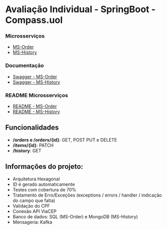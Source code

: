 # Avaliação Individual - SpringBoot - Compass.uol   

### Microsserviços  

- [MS-Order](https://github.com/theodoroferreira/avaliacao-individual/tree/main/ms-order)
- [MS-History](https://github.com/theodoroferreira/avaliacao-individual/tree/main/ms-history)


### Documentação  

- [Swagger - MS-Order](https://github.com/theodoroferreira/avaliacao-individual/blob/main/ms-order/src/main/resources/openapi.yaml)
- [Swagger - MS-History](https://github.com/theodoroferreira/avaliacao-individual/blob/main/ms-history/src/main/resources/openapi.yaml)

### README Microsserviços

- [README - MS-Order](https://github.com/theodoroferreira/avaliacao-individual/blob/main/ms-order/README.md)
- [README - MS-History](https://github.com/theodoroferreira/avaliacao-individual/blob/main/ms-history/README.md)

## Funcionalidades  

- **/orders e /orders/{id}**: GET, POST PUT e DELETE  
- **/items/{id}**: PATCH   
- **/history**: GET  

## Informações do projeto:  

- Arquitetura Hexagonal
- ID é gerado automaticamente   
- Testes com cobertura de 70%  
- Tratamento de Erro/Exceções (exceptions / errors / handler / indicação do campo que falta)  
- Validação do CPF
- Conexão API ViaCEP  
- Banco de dados: SQL (MS-Order) e MongoDB (MS-History)  
- Mensageria: Kafka

